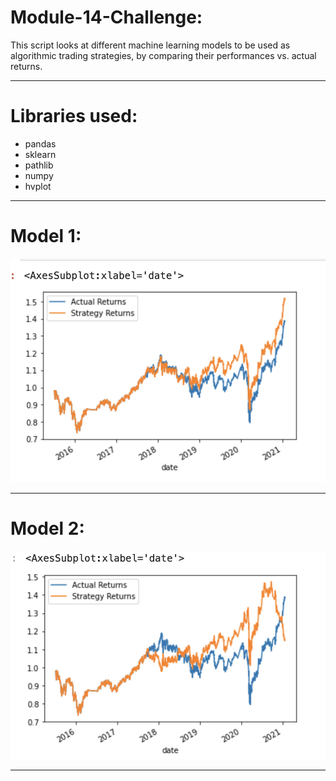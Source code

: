 # Module-14-Challenge:

This script looks at different machine learning models to be used as algorithmic trading strategies, by comparing their performances vs. actual returns.

---

# Libraries used:

* pandas
* sklearn
* pathlib
* numpy
* hvplot

--- 

# Model 1:

![strategy_1_chart](https://github.com/madut97/Module-14-Challenge/blob/main/strategy_1.png)

---

# Model 2:

![strategy_1_chart](https://github.com/madut97/Module-14-Challenge/blob/main/strategy_2.png)

--- 
